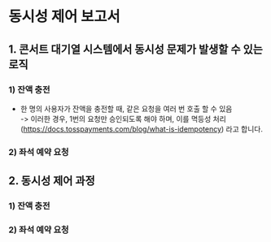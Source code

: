 

# 동시성 제어 보고서 

## 1. 콘서트 대기열 시스템에서 동시성 문제가 발생할 수 있는 로직 

### 1) 잔액 충전
- 한 명의 사용자가 잔액을 충전할 때, 같은 요청을 여러 번 호출 할 수 있음<br> 
-> 이러한 경우, 1번의 요청만 승인되도록 해야 하며, 이를 멱등성 처리(https://docs.tosspayments.com/blog/what-is-idempotency) 라고 합니다. 


### 2) 좌석 예약 요청



## 2. 동시성 제어 과정


### 1) 잔액 충전



### 2) 좌석 예약 요청 


